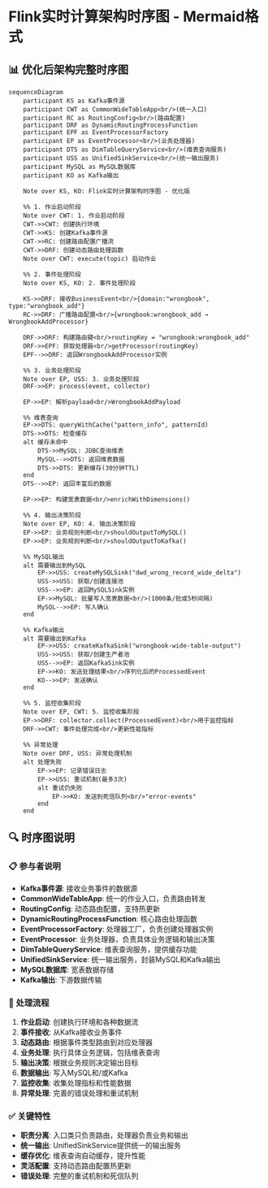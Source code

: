 # Flink实时计算架构时序图 - Mermaid格式

## 📊 优化后架构完整时序图

```mermaid
sequenceDiagram
    participant KS as Kafka事件源
    participant CWT as CommonWideTableApp<br/>(统一入口)
    participant RC as RoutingConfig<br/>(路由配置)
    participant DRF as DynamicRoutingProcessFunction
    participant EPF as EventProcessorFactory
    participant EP as EventProcessor<br/>(业务处理器)
    participant DTS as DimTableQueryService<br/>(维表查询服务)
    participant USS as UnifiedSinkService<br/>(统一输出服务)
    participant MySQL as MySQL数据库
    participant KO as Kafka输出

    Note over KS, KO: Flink实时计算架构时序图 - 优化版

    %% 1. 作业启动阶段
    Note over CWT: 1. 作业启动阶段
    CWT->>CWT: 创建执行环境
    CWT->>KS: 创建Kafka事件源
    CWT->>RC: 创建路由配置广播流
    CWT->>DRF: 创建动态路由处理函数
    Note over CWT: execute(topic) 启动作业

    %% 2. 事件处理阶段  
    Note over KS, KO: 2. 事件处理阶段

    KS->>DRF: 接收BusinessEvent<br/>{domain:"wrongbook", type:"wrongbook_add"}
    RC->>DRF: 广播路由配置<br/>{wrongbook:wrongbook_add → WrongbookAddProcessor}
    
    DRF->>DRF: 构建路由键<br/>routingKey = "wrongbook:wrongbook_add"
    DRF->>EPF: 获取处理器<br/>getProcessor(routingKey)
    EPF-->>DRF: 返回WrongbookAddProcessor实例
    
    %% 3. 业务处理阶段
    Note over EP, USS: 3. 业务处理阶段
    DRF->>EP: process(event, collector)
    
    EP->>EP: 解析payload<br/>WrongbookAddPayload
    
    %% 维表查询
    EP->>DTS: queryWithCache("pattern_info", patternId)
    DTS->>DTS: 检查缓存
    alt 缓存未命中
        DTS->>MySQL: JDBC查询维表
        MySQL-->>DTS: 返回维表数据
        DTS->>DTS: 更新缓存(30分钟TTL)
    end
    DTS-->>EP: 返回丰富后的数据
    
    EP->>EP: 构建宽表数据<br/>enrichWithDimensions()
    
    %% 4. 输出决策阶段
    Note over EP, KO: 4. 输出决策阶段
    EP->>EP: 业务规则判断<br/>shouldOutputToMySQL()
    EP->>EP: 业务规则判断<br/>shouldOutputToKafka()
    
    %% MySQL输出
    alt 需要输出到MySQL
        EP->>USS: createMySQLSink("dwd_wrong_record_wide_delta")
        USS->>USS: 获取/创建连接池
        USS-->>EP: 返回MySQLSink实例
        EP->>MySQL: 批量写入宽表数据<br/>(1000条/批或5秒间隔)
        MySQL-->>EP: 写入确认
    end
    
    %% Kafka输出
    alt 需要输出到Kafka
        EP->>USS: createKafkaSink("wrongbook-wide-table-output")
        USS->>USS: 获取/创建生产者池
        USS-->>EP: 返回KafkaSink实例
        EP->>KO: 发送处理结果<br/>序列化后的ProcessedEvent
        KO-->>EP: 发送确认
    end
    
    %% 5. 监控收集阶段
    Note over EP, CWT: 5. 监控收集阶段
    EP->>DRF: collector.collect(ProcessedEvent)<br/>用于监控指标
    DRF->>CWT: 事件处理完成<br/>更新性能指标
    
    %% 异常处理
    Note over DRF, USS: 异常处理机制
    alt 处理失败
        EP->>EP: 记录错误日志
        EP->>USS: 重试机制(最多3次)
        alt 重试仍失败
            EP->>KO: 发送到死信队列<br/>"error-events"
        end
    end
```

## 🔍 时序图说明

### 📋 参与者说明
- **Kafka事件源**: 接收业务事件的数据源
- **CommonWideTableApp**: 统一的作业入口，负责路由转发
- **RoutingConfig**: 动态路由配置，支持热更新
- **DynamicRoutingProcessFunction**: 核心路由处理函数
- **EventProcessorFactory**: 处理器工厂，负责创建处理器实例
- **EventProcessor**: 业务处理器，负责具体业务逻辑和输出决策
- **DimTableQueryService**: 维表查询服务，提供缓存功能
- **UnifiedSinkService**: 统一输出服务，封装MySQL和Kafka输出
- **MySQL数据库**: 宽表数据存储
- **Kafka输出**: 下游数据传输

### 🚀 处理流程
1. **作业启动**: 创建执行环境和各种数据流
2. **事件接收**: 从Kafka接收业务事件
3. **动态路由**: 根据事件类型路由到对应处理器
4. **业务处理**: 执行具体业务逻辑，包括维表查询
5. **输出决策**: 根据业务规则决定输出目标
6. **数据输出**: 写入MySQL和/或Kafka
7. **监控收集**: 收集处理指标和性能数据
8. **异常处理**: 完善的错误处理和重试机制

### ✅ 关键特性
- **职责分离**: 入口类只负责路由，处理器负责业务和输出
- **统一输出**: UnifiedSinkService提供统一的输出服务
- **缓存优化**: 维表查询自动缓存，提升性能
- **灵活配置**: 支持动态路由配置热更新
- **错误处理**: 完整的重试机制和死信队列
